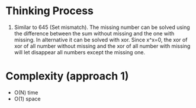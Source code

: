 # Thinking Process 

1. Similar to 645 (Set mismatch). The missing number can be solved using the difference between the sum without missing and the one with missing. In alternative it can be solved with xor. Since x^x=0, the xor of xor of all number without missing and the xor of all number with missing will let disappear all numbers except the missing one. 

# Complexity (approach 1)

* O(N) time
* O(1) space 






